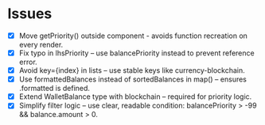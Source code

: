 # Issues

-   [x] Move getPriority() outside component - avoids function recreation on every render.
-   [x] Fix typo in lhsPriority – use balancePriority instead to prevent reference error.
-   [x] Avoid key={index} in lists – use stable keys like currency-blockchain.
-   [x] Use formattedBalances instead of sortedBalances in map() – ensures .formatted is defined.
-   [x] Extend WalletBalance type with blockchain – required for priority logic.
-   [x] Simplify filter logic – use clear, readable condition: balancePriority > -99 && balance.amount > 0.
